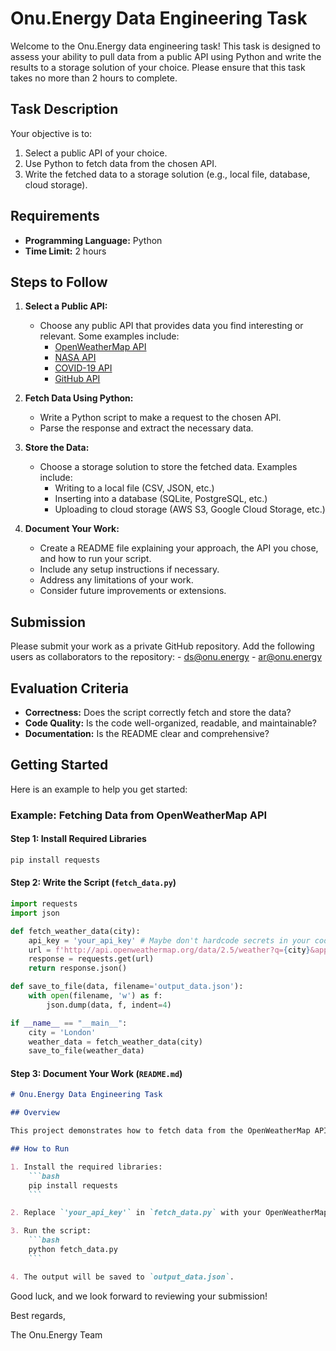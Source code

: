 # Onu.Energy Data Engineering Task

Welcome to the Onu.Energy data engineering task! This task is designed to assess your ability to pull data from a public API using Python and write the results to a storage solution of your choice. Please ensure that this task takes no more than 2 hours to complete.

## Task Description

Your objective is to:

1. Select a public API of your choice.
2. Use Python to fetch data from the chosen API.
3. Write the fetched data to a storage solution (e.g., local file, database, cloud storage).

## Requirements

- **Programming Language:** Python
- **Time Limit:** 2 hours

## Steps to Follow

1. **Select a Public API:**
   - Choose any public API that provides data you find interesting or relevant. Some examples include:
     - [OpenWeatherMap API](https://openweathermap.org/api)
     - [NASA API](https://api.nasa.gov/)
     - [COVID-19 API](https://covid19api.com/)
     - [GitHub API](https://docs.github.com/en/rest)

2. **Fetch Data Using Python:**
   - Write a Python script to make a request to the chosen API.
   - Parse the response and extract the necessary data.

3. **Store the Data:**
   - Choose a storage solution to store the fetched data. Examples include:
     - Writing to a local file (CSV, JSON, etc.)
     - Inserting into a database (SQLite, PostgreSQL, etc.)
     - Uploading to cloud storage (AWS S3, Google Cloud Storage, etc.)

4. **Document Your Work:**
   - Create a README file explaining your approach, the API you chose, and how to run your script.
   - Include any setup instructions if necessary.
   - Address any limitations of your work.
   - Consider future improvements or extensions.

## Submission

Please submit your work as a private GitHub repository. Add the following users as collaborators to the repository:
    - <ds@onu.energy>
    - <ar@onu.energy>

## Evaluation Criteria

- **Correctness:** Does the script correctly fetch and store the data?
- **Code Quality:** Is the code well-organized, readable, and maintainable?
- **Documentation:** Is the README clear and comprehensive?

## Getting Started

Here is an example to help you get started:

### Example: Fetching Data from OpenWeatherMap API

#### Step 1: Install Required Libraries

```bash
pip install requests
```

#### Step 2: Write the Script (`fetch_data.py`)

```python
import requests
import json

def fetch_weather_data(city):
    api_key = 'your_api_key' # Maybe don't hardcode secrets in your code!
    url = f'http://api.openweathermap.org/data/2.5/weather?q={city}&appid={api_key}'
    response = requests.get(url)
    return response.json()

def save_to_file(data, filename='output_data.json'):
    with open(filename, 'w') as f:
        json.dump(data, f, indent=4)

if __name__ == "__main__":
    city = 'London'
    weather_data = fetch_weather_data(city)
    save_to_file(weather_data)
```

#### Step 3: Document Your Work (`README.md`)

```markdown
# Onu.Energy Data Engineering Task

## Overview

This project demonstrates how to fetch data from the OpenWeatherMap API using Python and save it to a local JSON file.

## How to Run

1. Install the required libraries:
    ```bash
    pip install requests
    ```

2. Replace `'your_api_key'` in `fetch_data.py` with your OpenWeatherMap API key.

3. Run the script:
    ```bash
    python fetch_data.py
    ```

4. The output will be saved to `output_data.json`.
```

Good luck, and we look forward to reviewing your submission!

Best regards,

The Onu.Energy Team